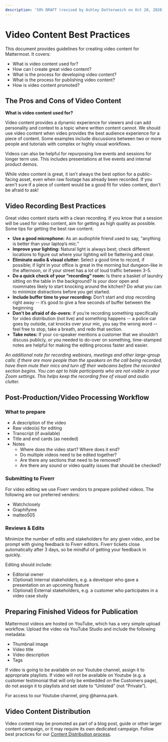 ```yaml
---
description: '50% DRAFT (revised by Ashley Dotterweich on Oct 20, 2020)'
---
```


# Video Content Best Practices

This document provides guidelines for creating video content for Mattermost. It covers:

* What is video content used for?
* How can I create great video content?
* What is the process for developing video content?
* What is the process for publishing video content?
* How is video content promoted?

## The Pros and Cons of Video Content

**What is video content used for?**

Video content provides a dynamic experience for viewers and can add personality and context to a topic where written content cannot. We should use video content when video provides the best audience experience for a piece of content. Some examples include discussions between two or more people and tutorials with complex or highly visual workflows. 

Videos can also be helpful for repurposing live events and sessions for longer term use. This includes presentations at live events and internal product demos. 

While video content is great, it isn’t always the best option for a public-facing asset, even when raw footage has already been recorded. If you aren't sure if a piece of content would be a good fit for video content, don't be afraid to ask! 

## Video Recording Best Practices

Great video content starts with a clean recording. If you know that a session will be used for video content, aim for getting as high quality as possible. Some tips for getting the best raw content:
* **Use a good microphone:** As an audiophile friend used to say, “anything is better than your laptop’s mic.”
* **Improve your lighting:** Natural light is always best; check different locations to figure out where your lighting will be flattering and clear.
* **Eliminate audio & visual clutter:** Select a good time to record, if possible; if light in your office is great in the morning but dungeon-like in the afternoon, or if your street has a lot of loud traffic between 3-5.
* **Do a quick check of your “recording” room:** Is there a basket of laundry sitting on the table in the background? Is your door open and roommates likely to start knocking around the kitchen? Do what you can to minimize distractions before you get started.
* **Include buffer time to your recording:** Don’t start and stop recording right away -- it’s good to give a few seconds of buffer between the beginning
* **Don’t be afraid of do-overs:** if you’re recording something specifically for video distribution (not live) and something happens -- a police car goes by outside, cat knocks over your mic, you say the wrong word -- feel free to stop, take a breath, and redo that section. 
* **Take notes:** If your co-speaker mentions a customer that we shouldn’t discuss publicly, or you needed to do-over on something, time-stamped notes are helpful for making the editing process faster and easier. 

*An additional note for recording webinars, meetings and other large-group calls: if there are more people than the speakers on the call being recorded, have them mute their mics and turn off their webcams before the recorded section begins. You can opt to hide participants who are not visible in your Zoom settings. This helps keep the recording free of visual and audio clutter.* 

## Post-Production/Video Processing Workflow

### What to prepare

* A description of the video
* Raw video(s) for editing
* Transcript (if available)
* Title and end cards (as needed)
* Notes
    * Where does the video start? Where does it end? 
    * Do multiple videos need to be edited together?
    * Are there any sections that need to be removed? 
    * Are there any sound or video quality issues that should be checked?

### Submitting to Fiverr

For video editing we use Fiverr vendors to prepare polished videos. The following are our preferred vendors:

* Watchclosely
* Graphifyme
* matteo505

### Reviews & Edits

Minimize the number of edits and stakeholders for any given video, and be prompt with giving feedback to Fiverr editors. Fiverr tickets close automatically after 3 days, so be mindful of getting your feedback in quickly. 

Editing should include:

* Editorial owner
* (Optional) Internal stakeholders, e.g. a developer who gave a presentation on an upcoming feature 
* (Optional) External stakeholders, e.g. a customer who participates in a video case study

## Preparing Finished Videos for Publication

Mattermost videos are hosted on YouTube, which has a very simple upload workflow. Upload the video via YouTube Studio and include the following metadata:
* Thumbnail image
* Video title
* Video description
* Tags

If video is going to be available on our Youtube channel, assign it to appropriate playlists. If video will not be available on Youtube (e.g. a customer testimonial that will only be embedded on the Customers page), do not assign it to playlists and set state to “Unlisted” (not “Private”).

For access to our Youtube channel, ping @hanna.park.  

## Video Content Distribution  

Video content may be promoted as part of a blog post, guide or other larger content campaign, or it may require its own dedicated campaign. Follow best practices for our [Content Distribution process](https://handbook.mattermost.com/operations/messaging-and-math/content-marketing/content-development-distribution-processes). 
